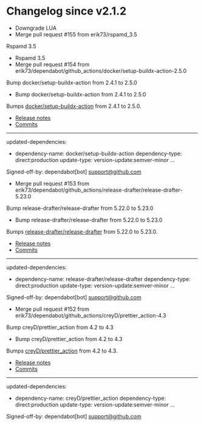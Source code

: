 # Changelog since v2.1.2
- Downgrade LUA 
- Merge pull request #155 from erik73/rspamd_3.5

Rspamd 3.5 
- Rspamd 3.5 
- Merge pull request #154 from erik73/dependabot/github_actions/docker/setup-buildx-action-2.5.0

Bump docker/setup-buildx-action from 2.4.1 to 2.5.0 
- Bump docker/setup-buildx-action from 2.4.1 to 2.5.0

Bumps [docker/setup-buildx-action](https://github.com/docker/setup-buildx-action) from 2.4.1 to 2.5.0.
- [Release notes](https://github.com/docker/setup-buildx-action/releases)
- [Commits](https://github.com/docker/setup-buildx-action/compare/v2.4.1...v2.5.0)

---
updated-dependencies:
- dependency-name: docker/setup-buildx-action
  dependency-type: direct:production
  update-type: version-update:semver-minor
...

Signed-off-by: dependabot[bot] <support@github.com> 
- Merge pull request #153 from erik73/dependabot/github_actions/release-drafter/release-drafter-5.23.0

Bump release-drafter/release-drafter from 5.22.0 to 5.23.0 
- Bump release-drafter/release-drafter from 5.22.0 to 5.23.0

Bumps [release-drafter/release-drafter](https://github.com/release-drafter/release-drafter) from 5.22.0 to 5.23.0.
- [Release notes](https://github.com/release-drafter/release-drafter/releases)
- [Commits](https://github.com/release-drafter/release-drafter/compare/v5.22.0...v5.23.0)

---
updated-dependencies:
- dependency-name: release-drafter/release-drafter
  dependency-type: direct:production
  update-type: version-update:semver-minor
...

Signed-off-by: dependabot[bot] <support@github.com> 
- Merge pull request #152 from erik73/dependabot/github_actions/creyD/prettier_action-4.3

Bump creyD/prettier_action from 4.2 to 4.3 
- Bump creyD/prettier_action from 4.2 to 4.3

Bumps [creyD/prettier_action](https://github.com/creyD/prettier_action) from 4.2 to 4.3.
- [Release notes](https://github.com/creyD/prettier_action/releases)
- [Commits](https://github.com/creyD/prettier_action/compare/v4.2...v4.3)

---
updated-dependencies:
- dependency-name: creyD/prettier_action
  dependency-type: direct:production
  update-type: version-update:semver-minor
...

Signed-off-by: dependabot[bot] <support@github.com> 
